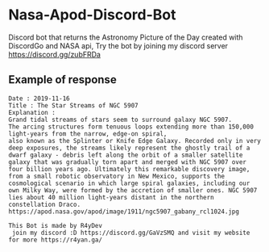 # Nasa-Apod-Discord-Bot
Discord bot that returns the Astronomy Picture of the Day created with DiscordGo and NASA api,
Try the bot by joining my discord server https://discord.gg/zubFRDa

## Example of response
```
Date : 2019-11-16
Title : The Star Streams of NGC 5907
Explanation : 
Grand tidal streams of stars seem to surround galaxy NGC 5907.
The arcing structures form tenuous loops extending more than 150,000 light-years from the narrow, edge-on spiral,
also known as the Splinter or Knife Edge Galaxy. Recorded only in very deep exposures, the streams likely represent the ghostly trail of a dwarf galaxy - debris left along the orbit of a smaller satellite galaxy that was gradually torn apart and merged with NGC 5907 over four billion years ago. Ultimately this remarkable discovery image, from a small robotic observatory in New Mexico, supports the cosmological scenario in which large spiral galaxies, including our own Milky Way, were formed by the accretion of smaller ones. NGC 5907 lies about 40 million light-years distant in the northern constellation Draco.
https://apod.nasa.gov/apod/image/1911/ngc5907_gabany_rcl1024.jpg

This Bot is made by R4yDev 
 join my discord :D https://discord.gg/GaVzSMQ and visit my website for more https://r4yan.ga/
 
 ```
